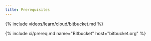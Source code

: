 ```yaml
---
title: Prerequisites
---
```


{% include videos/learn/cloud/bitbucket.md %}

{% include ci/prereq.md name="Bitbucket" host="bitbucket.org" %}
